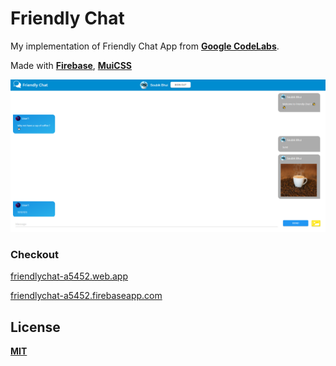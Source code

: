 # Friendly Chat

My implementation of Friendly Chat App from **[Google CodeLabs](https://firebase.google.com/codelabs/firebase-web?hl=en&continue=https%3A%2F%2Fcodelabs.developers.google.com%2F#0)**.

Made with **[Firebase](firebase.google.com)**, **[MuiCSS](https://www.muicss.com/)**

![](public/images/view.png)

### Checkout
[friendlychat-a5452.web.app](https://friendlychat-a5452.web.app/)

[friendlychat-a5452.firebaseapp.com](https://friendlychat-a5452.firebaseapp.com/)

## License
**[MIT](LICENSE)**
